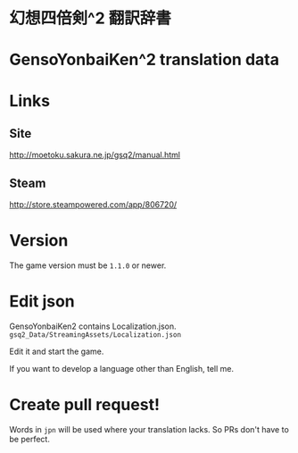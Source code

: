 # 幻想四倍剣^2 翻訳辞書
# GensoYonbaiKen^2 translation data

# Links
## Site
http://moetoku.sakura.ne.jp/gsq2/manual.html

## Steam
http://store.steampowered.com/app/806720/

# Version
 The game version must be `1.1.0` or newer.

# Edit json
GensoYonbaiKen2 contains Localization.json.  
`gsq2_Data/StreamingAssets/Localization.json`

Edit it and start the game.

If you want to develop a language other than English, tell me.

# Create pull request!
Words in `jpn` will be used where your translation lacks. So PRs don't have to be perfect.
